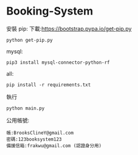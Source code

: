 # Booking-System
安裝
pip:
下載:https://bootstrap.pypa.io/get-pip.py
```console
python get-pip.py
```
mysql:
```console
pip3 install mysql-connector-python-rf
```
all:
```console
pip install -r requirements.txt
```
執行
```console
python main.py
``` 
公用帳號:
```
帳:BrooksClineY@gmail.com
密碼:123booksystem123
備援信箱:frakwu@gmail.com (認證身分用)
```
